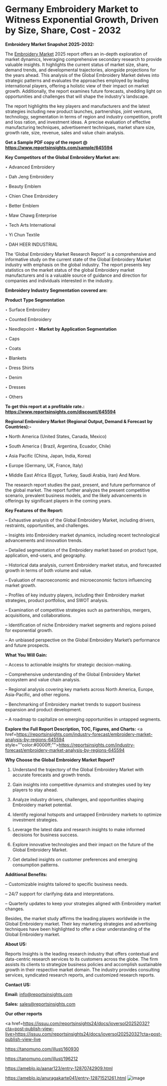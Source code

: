 # Germany Embroidery Market to Witness Exponential Growth, Driven by Size, Share, Cost - 2032

<strong>Embroidery Market Snapshot 2025-2032:</strong>

The <a href=https://www.reportsinsights.com/sample/645594>Embroidery Market</a> 2025 report offers an in-depth exploration of market dynamics, leveraging comprehensive secondary research to provide valuable insights. It highlights the current status of market size, share, demand trends, and developmental trajectories, alongside projections for the years ahead. This analysis of the Global Embroidery Market delves into strategic patterns and evaluates the approaches employed by leading international players, offering a holistic view of their impact on market growth. Additionally, the report examines future forecasts, shedding light on opportunities and challenges that will shape the industry's landscape.

The report highlights the key players and manufacturers and the latest strategies including new product launches, partnerships, joint ventures, technology, segmentation in terms of region and industry competition, profit and loss ration, and investment ideas. A precise evaluation of effective manufacturing techniques, advertisement techniques, market share size, growth rate, size, revenue, sales and value chain analysis.

<strong>Get a Sample PDF copy of the report @ <a href=https://www.reportsinsights.com/sample/645594 style=color:#0000ff;>https://www.reportsinsights.com/sample/645594</a></strong>

<strong>Key Competitors of the Global Embroidery Market are:</strong>

‣ Advanced Embroidery

‣ Dah Jeng Embroidery

‣ Beauty Emblem

‣ Chien Chee Embroidery

‣ Better Emblem

‣ Maw Chawg Enterprise

‣ Tech Arts International

‣ Yi Chun Textile

‣ DAH HEER INDUSTRIAL

The ‘Global Embroidery Market Research Report’ is a comprehensive and informative study on the current state of the Global Embroidery Market industry with emphasis on the global industry. The report presents key statistics on the market status of the global Embroidery market manufacturers and is a valuable source of guidance and direction for companies and individuals interested in the industry.

<strong>Embroidery Industry Segmentation covered are:</strong>

<strong>Product Type Segmentation</strong>

‣ Surface Embroidery

‣ Counted Embroidery

‣ Needlepoint
‣ 
<strong>Market by Application Segmentation</strong>

‣ Caps

‣ Coats

‣ Blankets

‣ Dress Shirts

‣ Denim

‣ Dresses

‣ Others

<strong>To get this report at a profitable rate.: <a href=https://www.reportsinsights.com/discount/645594 style=color:#0000ff;>https://www.reportsinsights.com/discount/645594</a></strong>

<strong>Regional Embroidery Market (Regional Output, Demand &amp; Forecast by Countries):-</strong>

• North America (United States, Canada, Mexico)

• South America ( Brazil, Argentina, Ecuador, Chile)

• Asia Pacific (China, Japan, India, Korea)

• Europe (Germany, UK, France, Italy)

• Middle East Africa (Egypt, Turkey, Saudi Arabia, Iran) And More.

The research report studies the past, present, and future performance of the global market. The report further analyzes the present competitive scenario, prevalent business models, and the likely advancements in offerings by significant players in the coming years.

<strong>Key Features of the Report:</strong>

– Exhaustive analysis of the Global Embroidery Market, including drivers, restraints, opportunities, and challenges.

– Insights into Embroidery market dynamics, including recent technological advancements and innovation trends.

– Detailed segmentation of the Embroidery market based on product type, application, end-users, and geography.

– Historical data analysis, current Embroidery market status, and forecasted growth in terms of both volume and value.

– Evaluation of macroeconomic and microeconomic factors influencing market growth.

– Profiles of key industry players, including their Embroidery market strategies, product portfolios, and SWOT analysis.

– Examination of competitive strategies such as partnerships, mergers, acquisitions, and collaborations.

– Identification of niche Embroidery market segments and regions poised for exponential growth.

– An unbiased perspective on the Global Embroidery Market’s performance and future prospects.

<strong>What You Will Gain:</strong>

– Access to actionable insights for strategic decision-making.

– Comprehensive understanding of the Global Embroidery Market ecosystem and value chain analysis.

– Regional analysis covering key markets across North America, Europe, Asia-Pacific, and other regions.

– Benchmarking of Embroidery market trends to support business expansion and product development.

– A roadmap to capitalize on emerging opportunities in untapped segments.

<strong>Explore the Full Report Description, TOC, Figures, and Charts:</strong>
<a href=https://reportsinsights.com/industry-forecast/embroidery-market-analysis-by-regions-645594 style=""color:#0000ff;"">https://reportsinsights.com/industry-forecast/embroidery-market-analysis-by-regions-645594</a>

<strong>Why Choose the Global Embroidery Market Report?</strong>

1. Understand the trajectory of the Global Embroidery Market with accurate forecasts and growth trends.

2. Gain insights into competitive dynamics and strategies used by key players to stay ahead.

3. Analyze industry drivers, challenges, and opportunities shaping Embroidery market potential.

4. Identify regional hotspots and untapped Embroidery markets to optimize investment strategies.

5. Leverage the latest data and research insights to make informed decisions for business success.

6. Explore innovative technologies and their impact on the future of the Global Embroidery Market.

7. Get detailed insights on customer preferences and emerging consumption patterns.

<strong>Additional Benefits:</strong>

– Customizable insights tailored to specific business needs.

– 24/7 support for clarifying data and interpretations.

– Quarterly updates to keep your strategies aligned with Embroidery market changes.

Besides, the market study affirms the leading players worldwide in the Global Embroidery market. Their key marketing strategies and advertising techniques have been highlighted to offer a clear understanding of the Global Embroidery market.

<strong><strong>About US</strong>:</strong>

Reports Insights is the leading research industry that offers contextual and data-centric research services to its customers across the globe. The firm assists its clients to strategize business policies and accomplish sustainable growth in their respective market domain. The industry provides consulting services, syndicated research reports, and customized research reports.

<strong>Contact US:</strong>

<p class=><b>Email:</b> <a href=mailto:info@reportsinsights.com>info@reportsinsights.com</a></p>
<p class=><b>Sales:</b> <a href=mailto:sales@reportsinsights.com>sales@reportsinsights.com</a></p>

<strong>Our other reports</strong>

<a href=https://issuu.com/reportsinsights24/docs/ioversol20252032?cta=post-publish-view-live>https://issuu.com/reportsinsights24/docs/ioversol20252032?cta=post-publish-view-live</a>

<a href=https://tanomuno.com/illust/160930>https://tanomuno.com/illust/160930</a>

<a href=https://tanomuno.com/illust/196212>https://tanomuno.com/illust/196212</a>

<a href=https://ameblo.jp/aanar123/entry-12870742909.html>https://ameblo.jp/aanar123/entry-12870742909.html</a>

<a href=https://ameblo.jp/anuragakarte041/entry-12871521261.html>https://ameblo.jp/anuragakarte041/entry-12871521261.html</a>
![image](https://github.com/user-attachments/assets/c762340c-7eeb-4194-8399-28eaa8c3a38d)
